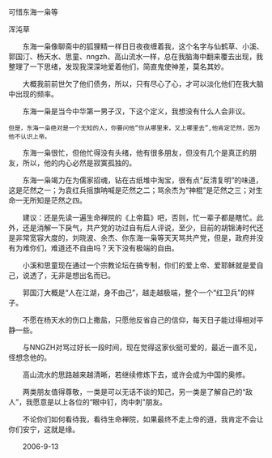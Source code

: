 可惜东海一枭等

浑沌草


　　东海一枭像聊斋中的狐狸精一样日日夜夜缠着我，这个名字与仙鹤草、小溪、郭国汀、杨天水、思童、nngzh、高山流水一样，总在我脑海中翻来覆去出现，我整理了一下思绪，发现我深深地爱着他们，简直鬼使神差，莫名其妙。

　　大概我前前世欠了他们债务，所以，只有尽心了心，才可以淡化他们在我大脑中出现的频率。

　　东海一枭是当今中华第一男子汉，下这个定义，我想没有什么人会非议。

    但是，东海一枭绝对是一个无知的人，你要问他“你从哪里来，又上哪里去”,他肯定茫然，因为他不认识上帝。

　　东海一枭很忙，但他忙得没有头绪，他有很多朋友，但没有几个是真正的朋友，所以，他的内心必然是寂寞孤独的。

　　东海一枭竭力在为儒家招魂，钻在古纸堆中淘宝，很有点“反清复明”的味道，这是茫然之一；为袁红兵摇旗呐喊是茫然之二；骂余杰为“神棍”是茫然之三；对生命一无所知是茫然之四。

　　建议：还是先读一遍生命禅院的《上帝篇》吧，否则，忙一辈子都是瞎忙。此外，还是消解一下戾气，共产党的功过自有后人评说，至少，目前的胡锦涛时代还是非常宽容大度的，刘晓波、余杰、你东海一枭等天天骂共产党，但是，政府并没有为难你们，难道还不自由吗？天下没有极端的自由。

　　小溪和思童现在通过一个宗教论坛在搞专制，你们的爱上帝、爱耶稣就是爱自己，说透了，无非是想出名而已。

　　郭国汀大概是“人在江湖，身不由己”，越走越极端，整个一个“红卫兵”的样子。

　　不愿在杨天水的伤口上撒盐，只愿他反省自己的信仰，每天日子能过得相对平静一些。

　　与NNGZH对骂过好长一段时间，现在觉得这家伙挺可爱的，最近一直不见，怪想念他的。

　　高山流水的思路越来越清晰，若继续修炼下去，或许会成为中国的奥修。

　　两类朋友值得尊敬，一类是可以无话不谈的知己，另一类是了解自己的“敌人”，我愿意是以上各位的“眼中钉，肉中刺”朋友。

　　不论你们如何看待我，看待生命禅院，如果最终不走上帝的道，我肯定不会让你们安宁，这就是缘。

　　2006-9-13




